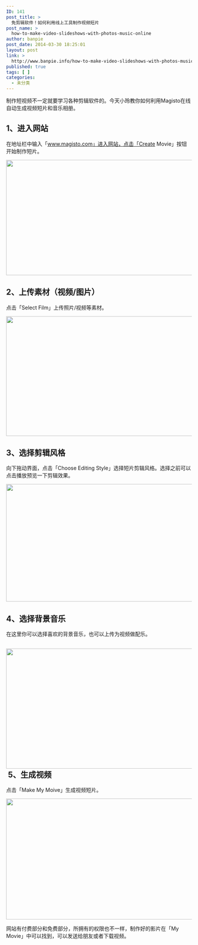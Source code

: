 ```yaml
---
ID: 141
post_title: >
  免剪辑软件！如何利用线上工具制作视频短片
post_name: >
  how-to-make-video-slideshows-with-photos-music-online
author: banpie
post_date: 2014-03-30 18:25:01
layout: post
link: >
  http://www.banpie.info/how-to-make-video-slideshows-with-photos-music-online/
published: true
tags: [ ]
categories:
  - 未分类
---
```

制作短视频不一定就要学习各种剪辑软件的。今天小玲教你如何利用Magisto在线自动生成视频短片和音乐相册。

## 1、进入网站

在地址栏中输入「www.magisto.com」进入网站，点击「Create Movie」按钮开始制作短片。

<img class="alignnone size-full wp-image-738" src="http://www.banpie.info/wp-content/uploads/2018/11/0-44.jpg" width="620" height="312" alt="" />

## 2、上传素材（视频/图片）

点击「Select Film」上传照片/视频等素材。

<img class="alignnone size-full wp-image-739" src="http://www.banpie.info/wp-content/uploads/2018/11/0-45.jpg" width="620" height="324" alt="" />

## 3、选择剪辑风格

向下拖动界面，点击「Choose Editing Style」选择短片剪辑风格。选择之前可以点击播放预览一下剪辑效果。

<img class="alignnone size-full wp-image-740" src="http://www.banpie.info/wp-content/uploads/2018/11/0-46.jpg" width="620" height="318" alt="" />

## 4、选择背景音乐

在这里你可以选择喜欢的背景音乐，也可以上传为视频做配乐。

## <img class="alignnone size-full wp-image-741" src="http://www.banpie.info/wp-content/uploads/2018/11/0-47.jpg" width="620" height="325" alt="" /> 5、生成视频

点击「Make My Moive」生成视频短片。

<img class="alignnone size-full wp-image-742" src="http://www.banpie.info/wp-content/uploads/2018/11/0-48.jpg" width="620" height="327" alt="" />

网站有付费部分和免费部分，所拥有的权限也不一样，制作好的影片在「My Movie」中可以找到，可以发送给朋友或者下载视频。